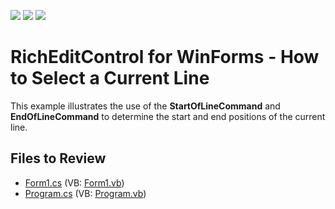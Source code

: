 <!-- default badges list -->
![](https://img.shields.io/endpoint?url=https://codecentral.devexpress.com/api/v1/VersionRange/128611205/13.1.4%2B)
[![](https://img.shields.io/badge/Open_in_DevExpress_Support_Center-FF7200?style=flat-square&logo=DevExpress&logoColor=white)](https://supportcenter.devexpress.com/ticket/details/E3487)
[![](https://img.shields.io/badge/📖_How_to_use_DevExpress_Examples-e9f6fc?style=flat-square)](https://docs.devexpress.com/GeneralInformation/403183)
<!-- default badges end -->

# RichEditControl for WinForms - How to Select a Current Line

This example illustrates the use of the **StartOfLineCommand** and **EndOfLineCommand** to determine the start and end positions of the current line. 

## Files to Review

* [Form1.cs](./CS/Form1.cs) (VB: [Form1.vb](./VB/Form1.vb))
* [Program.cs](./CS/Program.cs) (VB: [Program.vb](./VB/Program.vb))


